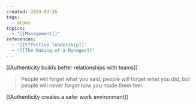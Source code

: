 ```yaml
---
created: 2024-03-26
tags:
  - atoms
topics:
  - "[[Management]]"
references:
  - "[[Effective leadership]]"
  - "[[The Making of a Manager]]"
---
```

[[Authenticity builds better relationships with teams]]

> People will forget what you said, people will forget what you did, but people will never forget how you made them feel.

[[Authenticity creates a safer work environment]]
